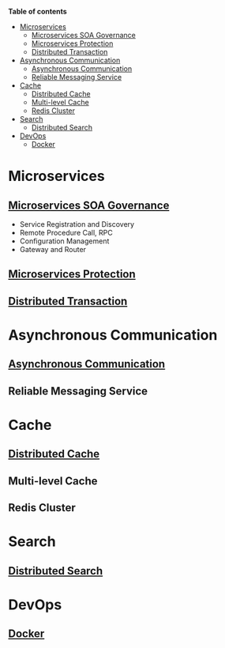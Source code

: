 **Table of contents**
- [Microservices](#microservices)
  - [Microservices SOA Governance](#microservices-soa-governance)
  - [Microservices Protection](#microservices-protection)
  - [Distributed Transaction](#distributed-transaction)
- [Asynchronous Communication](#asynchronous-communication)
  - [Asynchronous Communication](#asynchronous-communication-1)
  - [Reliable Messaging Service](#reliable-messaging-service)
- [Cache](#cache)
  - [Distributed Cache](#distributed-cache)
  - [Multi-level Cache](#multi-level-cache)
  - [Redis Cluster](#redis-cluster)
- [Search](#search)
  - [Distributed Search](#distributed-search)
- [DevOps](#devops)
  - [Docker](#docker)


# Microservices
## [Microservices SOA Governance](https://github.com/haofumei/Microservices/tree/main/Microservices/Microservices-SOA-Governance)
* Service Registration and Discovery
* Remote Procedure Call, RPC
* Configuration Management
* Gateway and Router

## [Microservices Protection](https://github.com/haofumei/Microservices/tree/main/Microservices/Microservices-Protection)
## [Distributed Transaction](https://github.com/haofumei/Microservices/tree/main/Microservices/Distributed-Transaction)

# Asynchronous Communication
## [Asynchronous Communication](https://github.com/haofumei/Microservices/tree/main/Asynchronous-Communication/Asynchronous-Communication)
## Reliable Messaging Service

# Cache
## [Distributed Cache](https://github.com/haofumei/Microservices/tree/main/Cache/Distributed-Cache)
## Multi-level Cache
## Redis Cluster

# Search
## [Distributed Search](https://github.com/haofumei/Microservices/tree/main/Search/Distributed-Search)

# DevOps
## [Docker](https://github.com/haofumei/Microservices/tree/main/DevOps/Docker)


